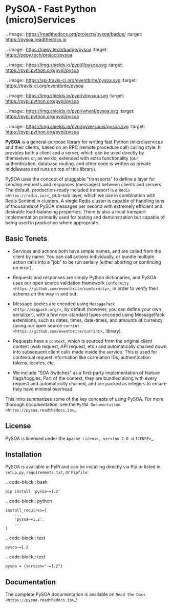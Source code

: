 PySOA - Fast Python (micro)Services
===================================

.. image:: https://readthedocs.org/projects/pysoa/badge/
    :target: https://pysoa.readthedocs.io

.. image:: https://pepy.tech/badge/pysoa
    :target: https://pepy.tech/project/pysoa

.. image:: https://img.shields.io/pypi/l/pysoa.svg
    :target: https://pypi.python.org/pypi/pysoa

.. image:: https://api.travis-ci.org/eventbrite/pysoa.svg
    :target: https://travis-ci.org/eventbrite/pysoa

.. image:: https://img.shields.io/pypi/v/pysoa.svg
    :target: https://pypi.python.org/pypi/pysoa

.. image:: https://img.shields.io/pypi/wheel/pysoa.svg
    :target: https://pypi.python.org/pypi/pysoa

.. image:: https://img.shields.io/pypi/pyversions/pysoa.svg
    :target: https://pypi.python.org/pypi/pysoa


**PySOA** is a general-purpose library for writing fast Python (micro)services and their clients, based on an RPC
(remote procedure call) calling style. It provides both a client and a server, which can be used directly by themselves
or, as we do, extended with extra functionality (our authentication, database routing, and other code is written as
private middleware and runs on top of this library).

PySOA uses the concept of pluggable "transports" to define a layer for sending requests and responses (messages)
between clients and servers. The default, production-ready included transport is a `Redis <https://redis.io/>`_ pub-sub
layer, which we use in combination with Redis Sentinel in clusters. A single Redis cluster is capable of handling tens
of thousands of PySOA messages per second with extremely efficient and desirable load-balancing properties. There is
also a local transport implementation primarily used for testing and demonstration but capable of being used in
production where appropriate.


Basic Tenets
------------

- Services and actions both have simple names, and are called from the client by name. You can call actions
  individually, or bundle multiple action calls into a "job" to be run serially (either aborting or continuing on
  error).

- Requests and responses are simply Python dictionaries, and PySOA uses our open source validation framework
  `Conformity <https://github.com/eventbrite/conformity>`_ in order to verify their schema on the way in and out.

- Message bodies are encoded using `MessagePack <http://msgpack.org/>`_ by default (however, you can define your own
  serializer), with a few non-standard types encoded using MessagePack extensions, such as dates, times, date-times,
  and amounts of currency (using our open source `currint <https://github.com/eventbrite/currint>`_ library).

- Requests have a ``context``, which is sourced from the original client context (web request, API request, etc.) and
  automatically chained down into subsequent client calls made inside the service. This is used for contextual request
  information like correlation IDs, authentication tokens, locales, etc.

- We include "SOA Switches" as a first-party implementation of feature flags/toggles. Part of the context, they are
  bundled along with every request and automatically chained, and are packed as integers to ensure they have minimal
  overhead.

This intro summarizes some of the key concepts of using PySOA. For more thorough documentation, see the
`PySOA Documentation <https://pysoa.readthedocs.io>`_.


License
-------

PySOA is licensed under the `Apache License, version 2.0 <LICENSE>`_.


Installation
------------

PySOA is available in PyPi and can be installing directly via Pip or listed in ``setup.py``, ``requirements.txt``,
or ``Pipfile``:

.. code-block:: bash

    pip install 'pysoa~=1.2'

.. code-block:: python

    install_requires=[
        ...
        'pysoa~=1.2',
        ...
    ]

.. code-block:: text

    pysoa~=1.2

.. code-block:: text

    pysoa = {version="~=1.2"}


Documentation
-------------

The complete PySOA documentation is available on `Read the Docs <https://pysoa.readthedocs.io>`_!
